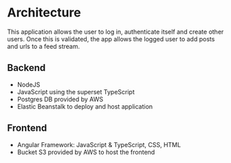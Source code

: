 # Architecture 

This application allows the user to log in, authenticate itself and create other users. Once this is validated, the app allows the logged user to add posts and urls to a feed stream. 

## Backend
- NodeJS
- JavaScript using the superset TypeScript
- Postgres DB provided by AWS
- Elastic Beanstalk to deploy and host application 

## Frontend
- Angular Framework: JavaScript & TypeScript, CSS, HTML
- Bucket S3 provided by AWS to host the frontend